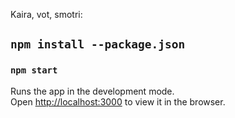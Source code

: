 Kaira, vot, smotri:

## `npm install --package.json`
### `npm start`

Runs the app in the development mode.<br />
Open [http://localhost:3000](http://localhost:3000) to view it in the browser.

